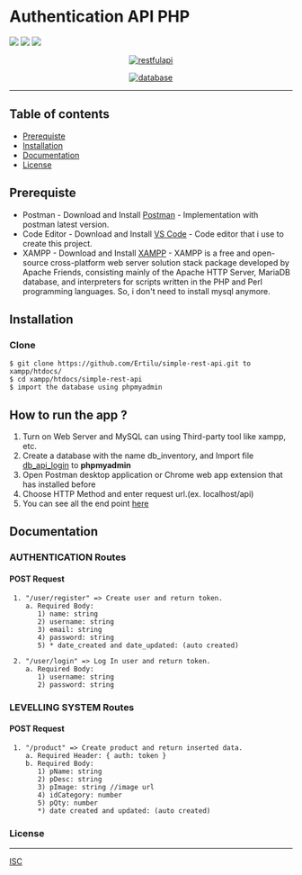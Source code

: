 # Authentication API PHP

![](https://img.shields.io/badge/Code%20Style-Standard-yellow.svg)
![](https://img.shields.io/badge/Dependencies-Express-green.svg)
![](https://img.shields.io/badge/License-ISC-yellowgreen.svg)

<p align="center">
  <a href="https://nodejs.org/">
    <img alt="restfulapi" title="Restful API" src="https://cdn-images-1.medium.com/max/871/1*d2zLEjERsrs1Rzk_95QU9A.png">
  </a>
</p>
<p align="center">
  <a href="https://www.mysql.com/">
    <img alt="database" title="database management" src="https://seeklogo.net/wp-content/uploads/2012/03/mysql-vector1.jpg">
  </a>
</p>

----
## Table of contents
* [Prerequiste](#prerequiste)
* [Installation](#installation)
* [Documentation](#documentation)
* [License](#license)

## Prerequiste
- Postman - Download and Install [Postman](https://www.getpostman.com/downloads) - Implementation with postman latest version.
- Code Editor - Download and Install [VS Code](https://code.visualstudio.com/Download) - Code editor that i use to create this project.
- XAMPP - Download and Install [XAMPP](https://www.apachefriends.org/download.html) - XAMPP is a free and open-source cross-platform web server solution stack package developed by Apache Friends, consisting mainly of the Apache HTTP Server, MariaDB database, and interpreters for scripts written in the PHP and Perl programming languages. So, i don't need to install mysql anymore.

## Installation
### Clone
```
$ git clone https://github.com/Ertilu/simple-rest-api.git to xampp/htdocs/
$ cd xampp/htdocs/simple-rest-api
$ import the database using phpmyadmin

```
## How to run the app ?
1. Turn on Web Server and MySQL can using Third-party tool like xampp, etc.
2. Create a database with the name db_inventory, and Import file [db_api_login](db_api_login.sql) to **phpmyadmin**
3. Open Postman desktop application or Chrome web app extension that has installed before
4. Choose HTTP Method and enter request url.(ex. localhost/api)
5. You can see all the end point [here](#documentation)

## Documentation

### AUTHENTICATION Routes

#### POST Request
```
 1. "/user/register" => Create user and return token. 
    a. Required Body: 
       1) name: string
       2) username: string
       3) email: string
       4) password: string
       5) * date_created and date_updated: (auto created)

 2. "/user/login" => Log In user and return token. 
    a. Required Body:
       1) username: string
       2) password: string
```

### LEVELLING SYSTEM Routes

#### POST Request
```
 1. "/product" => Create product and return inserted data.
    a. Required Header: { auth: token }
    b. Required Body: 
       1) pName: string
       2) pDesc: string
       3) pImage: string //image url
       4) idCategory: number
       5) pQty: number
       *) date created and updated: (auto created)
```

### License
----
[ISC](https://en.wikipedia.org/wiki/ISC_license "ISC")
